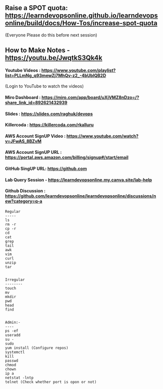 ## Raise a SPOT quota:  https://learndevopsonline.github.io/learndevopsonline/build/docs/How-Tos/increase-spot-quota
(Everyone Please do this before next session)

## How to Make Notes - https://youtu.be/JwqtkS3Qk4k

#### Youtube Videos : https://www.youtube.com/playlist?list=PLLmNg_q93mewZj7MhQv-z2_-4bUblQB2D
(Login to YouTube to watch the videos)

#### Miro Dashboard : https://miro.com/app/board/uXjVMZ8nDzo=/?share_link_id=892621432939
#### Slides : https://slides.com/raghuk/devops

#### Killercoda : https://killercoda.com/rkalluru

#### AWS Account SignUP Video :	 https://www.youtube.com/watch?v=JFwAS_8BZvM
#### AWS Account SignUP URL :	   https://portal.aws.amazon.com/billing/signup#/start/email

#### GitHub SingUP URL: https://github.com

#### Lab Query Session - https://learndevopsonline.my.canva.site/lab-help

#### Github Discussion : https://github.com/learndevopsonline/learndevopsonline/discussions/new?category=q-a



```
Regular
-----
ls 
rm -r 
cp -r 
cd 
cat 
grep 
tail 
awk 
vim 
curl 
unzip 
tar 


Irregular
--------
touch
mv 
mkdir 
pwd 
head 
find 


Admin:-
----
ps -ef 
useradd 
su -
sudo 
yum install (Configure repos)
systemctl 
kill 
passwd 
chmod
chown 
ip a 
netstat -lntp 
telnet (Check whether port is opon or not)
```
